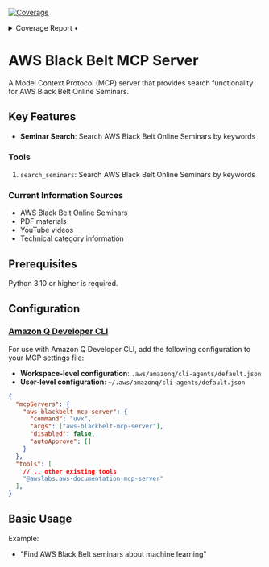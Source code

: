 <!-- Pytest Coverage Comment:Begin -->
<a href="https://github.com/Konippi/aws-blackbelt-mcp-server/blob/main/README.md"><img alt="Coverage" src="https://img.shields.io/badge/Coverage-92%25-brightgreen.svg" /></a><details><summary>Coverage Report • </summary><table><tr><th>File</th><th>Stmts</th><th>Miss</th><th>Cover</th><th>Missing</th></tr><tbody><tr><td colspan="5"><b>tests/integration</b></td></tr><tr><td>&nbsp; &nbsp;<a href="https://github.com/Konippi/aws-blackbelt-mcp-server/blob/main/tests/integration/test_search_seminars.py">test_search_seminars.py</a></td><td>27</td><td>0</td><td>100%</td><td>&nbsp;</td></tr><tr><td><b>TOTAL</b></td><td><b>137</b></td><td><b>10</b></td><td><b>92%</b></td><td>&nbsp;</td></tr></tbody></table></details>
<!-- Pytest Coverage Comment:End -->

# AWS Black Belt MCP Server

A Model Context Protocol (MCP) server that provides search functionality for AWS Black Belt Online Seminars.

## Key Features

- **Seminar Search**: Search AWS Black Belt Online Seminars by keywords

### Tools

1. `search_seminars`: Search AWS Black Belt Online Seminars by keywords

### Current Information Sources

- AWS Black Belt Online Seminars
- PDF materials
- YouTube videos
- Technical category information

## Prerequisites

Python 3.10 or higher is required.

## Configuration

### [Amazon Q Developer CLI](https://github.com/aws/amazon-q-developer-cli)

For use with Amazon Q Developer CLI, add the following configuration to your MCP settings file:

- **Workspace-level configuration**: `.aws/amazonq/cli-agents/default.json`
- **User-level configuration**: `~/.aws/amazonq/cli-agents/default.json`

```json
{
  "mcpServers": {
    "aws-blackbelt-mcp-server": {
      "command": "uvx",
      "args": ["aws-blackbelt-mcp-server"],
      "disabled": false,
      "autoApprove": []
    }
  },
  "tools": [
    // .. other existing tools
    "@awslabs.aws-documentation-mcp-server"
  ],
}
```

## Basic Usage

Example:

- "Find AWS Black Belt seminars about machine learning"
